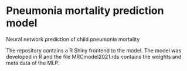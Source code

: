 # Pneumonia mortality prediction model
Neural network prediction of child pneumonia mortality 

The repository contains a R Shiny frontend to the model.
The model was developed in R and the file MRCmodel2021.rds contains the weights and meta data of the MLP.

